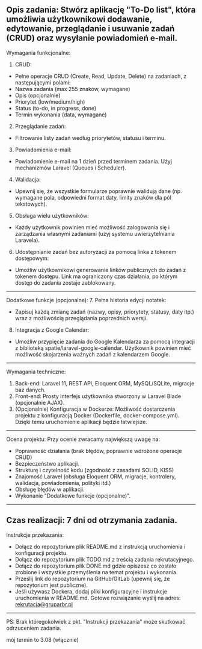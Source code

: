 Opis zadania:
Stwórz aplikację "To-Do list", która umożliwia użytkownikowi dodawanie, edytowanie, przeglądanie i usuwanie zadań (CRUD) oraz wysyłanie powiadomień e-mail.
-------------------------------------------------------------------------------------
Wymagania funkcjonalne:
1. CRUD:
- Pełne operacje CRUD (Create, Read, Update, Delete) na zadaniach, z następującymi polami:
- Nazwa zadania (max 255 znaków, wymagane)
- Opis (opcjonalnie)
- Priorytet (low/medium/high)
- Status (to-do, in progress, done)
- Termin wykonania (data, wymagane)
2. Przeglądanie zadań:
- Filtrowanie listy zadań według priorytetów, statusu i terminu.
3. Powiadomienia e-mail:
- Powiadomienie e-mail na 1 dzień przed terminem zadania. Użyj mechanizmów Laravel (Queues i Scheduler).
4. Walidacja:
- Upewnij się, że wszystkie formularze poprawnie walidują dane (np. wymagane pola, odpowiedni format daty, limity znaków dla pól tekstowych).
5. Obsługa wielu użytkowników:
- Każdy użytkownik powinien mieć możliwość zalogowania się i zarządzania własnymi zadaniami (użyj systemu uwierzytelniania Laravela).
6. Udostępnianie zadań bez autoryzacji za pomocą linka z tokenem dostępowym:
- Umożliw użytkownikowi generowanie linków publicznych do zadań z tokenem dostępu. Link ma ograniczony czas działania, po którym dostęp do zadania zostaje zablokowany.
-------------------------------------------------------------------------------------
Dodatkowe funkcje (opcjonalne):
7. Pełna historia edycji notatek:
- Zapisuj każdą zmianę zadań (nazwy, opisy, priorytety, statusy, daty itp.) wraz z możliwością przeglądania poprzednich wersji.
8. Integracja z Google Calendar:
- Umożliw przypięcie zadania do Google Kalendarza za pomocą integracji z biblioteką spatie/laravel-google-calendar. Użytkownik powinien mieć możliwość skojarzenia ważnych zadań z kalendarzem Google.
-------------------------------------------------------------------------------------
Wymagania techniczne:
1. Back-end:
Laravel 11, REST API, Eloquent ORM, MySQL/SQLite, migracje baz danych.
2. Front-end:
Prosty interfejs użytkownika stworzony w Laravel Blade (opcjonalnie AJAX).
3. (Opcjonalnie) Konfiguracja w Dockerze:
Możliwość dostarczenia projektu z konfiguracją Docker (Dockerfile, docker-compose.yml). Dzięki temu uruchomienie aplikacji będzie łatwiejsze.
-------------------------------------------------------------------------------------
Ocena projektu:
Przy ocenie zwracamy największą uwagę na:
- Poprawność działania (brak błędów, poprawnie wdrożone operacje CRUD)
- Bezpieczeństwo aplikacji.
- Strukturę i czytelność kodu (zgodność z zasadami SOLID, KISS)
- Znajomość Laravel (obsługa Eloquent ORM, migracje, kontrolery, walidacja, powiadomienia, polityki itd.)
- Obsługę błędów w aplikacji.
- Wykonanie "Dodatkowe funkcje (opcjonalne)".
-------------------------------------------------------------------------------------
Czas realizacji:
7 dni od otrzymania zadania.
-------------------------------------------------------------------------------------
Instrukcje przekazania:
- Dołącz do repozytorium plik README.md z instrukcją uruchomienia i konfiguracji projektu.
- Dołącz do repozytorium plik TODO.md z treścią zadania rekrutacyjnego.
- Dołącz do repozytorium plik DONE.md gdzie opiszesz co zostało zrobione i wszystkie przemyślenia na temat projektu i wykonania.
- Prześlij link do repozytorium na GitHub/GitLab (upewnij się, że repozytorium jest publiczne).
- Jeśli używasz Dockera, dodaj pliki konfiguracyjne i instrukcje uruchomienia w README.md.
Gotowe rozwiązanie wyślij na adres: rekrutacja@gruparbr.pl 
-------------------------------------------------------------------------------------
PS: Brak któregokolwiek z pkt. "Instrukcji przekazania" może skutkować
odrzuceniem zadania.


mój termin to 3.08 (włącznie)